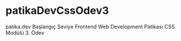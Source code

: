 # patikaDevCssOdev3
patika.dev Başlangıç Seviye Frontend Web Development Patikası CSS Modülü 3. Ödev
